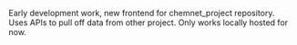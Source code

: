 Early development work, new frontend for chemnet_project repository. Uses APIs to pull off data from other project. Only works locally hosted for now.
